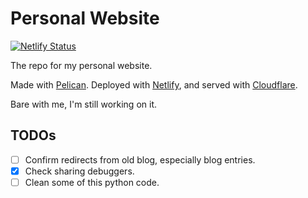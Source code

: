 # Personal Website
[![Netlify Status](https://api.netlify.com/api/v1/badges/990b321a-865e-4ad6-a3a7-800a705034dc/deploy-status)](https://app.netlify.com/sites/determined-feynman-73a754/deploys)

The repo for my personal website. 

Made with [Pelican](https://github.com/getpelican/pelican). Deployed with [Netlify](https://www.netlify.com/), and served with [Cloudflare](https://cloudflare.com). 

Bare with me, I'm still working on it. 

## TODOs
- [ ] Confirm redirects from old blog, especially blog entries. 
- [x] Check sharing debuggers. 
- [ ] Clean some of this python code. 
